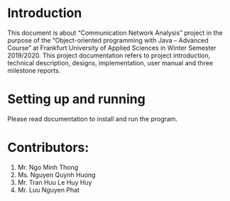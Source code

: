 # Introduction

This document is about “Communication Network Analysis” project in the purpose of the “Object-oriented programming with Java – Advanced Course” at Frankfurt University of Applied Sciences in Winter Semester 2019/2020. 
This project documentation refers to project introduction, technical description, designs, implementation, user manual and three milestone reports.

# Setting up and running

Please read documentation to install and run the program.

# Contributors:

1. Mr. Ngo Minh Thong
2. Ms. Nguyen Quynh Huong
3. Mr. Tran Huu Le Huy Huy
4. Mr. Luu Nguyen Phat
